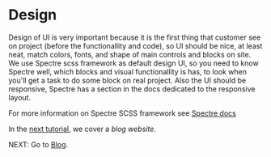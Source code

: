 # Design

Design of UI is very important because it is the first thing that customer see on project (before the functionallity and code), so UI should be nice, at least neat, match colors, fonts, and shape of main controls and blocks on site. We use Spectre scss framework as default design UI, so you need to know Spectre well, which blocks and visual functionallity is has, to look when you'll get a task to do some block on real project. Also the UI should be responsive, Spectre has a section in the docs dedicated to the responsive layout.

For more information on Spectre SCSS framework see [Spectre docs](http://picturepan2.github.io/spectre/getting-started.html)

In the [next tutorial](/blog/), we cover a _blog website_.

NEXT: Go to [Blog](/blog/).